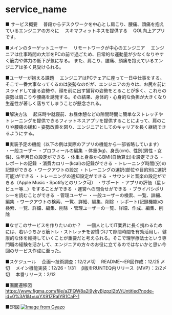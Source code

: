 # service_name
■ サービス概要
　普段からデスクワークを中心とし肩こり、腰痛、頭痛を抱えているエンジニアの方々に
　スキマフィットネスを提供する
　QOL向上アプリです。

■メインのターゲットユーザー
　リモートワークが中心のエンジニア
　エンジニアは仕事時間の大半をPCの前で過ごため、日常的な運動量が少なくなりやすく筋力や体力の低下が気になる。
また、肩こり、腰痛、頭痛を抱えているエンジニアは多く見受けられる。

■ユーザーが抱える課題
　エンジニアはPCチェアに座って一日中仕事をする。そこで一番大事なってくるのは姿勢なのだが、エンジニアの方々は、お尻を前にスライドして座る姿勢や、顔を前に出す猫背の姿勢をとることが多く、これらの姿勢は肩こりや腰痛を誘発する。その結果、身体的・心身的な負担が大きくなり生産性が著しく落ちてしまうことが懸念される。

■解決方法
　起床時や就寝前、お昼休憩などの隙間時間に簡単なストレッチやトレーニングを提供できるフィットネスアプリを提供することによって、肩のこりや腰痛の緩和・姿勢改善を図り、エンジニアとしてのキャリアを長く継続できるようにする。

■実装予定の機能（以下の例は実際のアプリの機能から一部省略しています）
・一般ユーザー
    ・プロフィールの編集
        ・体重(kg)、身長(cm)、性別(男性・女性)、生年月日の設定ができる
        ・体重と身長からBMI(自動算出)を設定できる
    ・レポートの記録
        ・消費カロリー(kcal)の記録ができる
        ・トレーニング時間(分)の記録ができる
    ・ワークアウトの設定
        ・トレーニングの選択(部位や目的別に選択可能)ができる
        ・トレーニングの通知設定ができる
        ・サウンドと音楽の設定ができる（Apple Music・Spotifyとのリンク可）
    ・サポート
        ・アプリの評価（星レビュー等...）をすることができる
        ・運営への問合せができる
        ・プライバシポリシーを読むことができる
・管理ユーザー
    ・一般ユーザーの検索、一覧、詳細、編集
    ・ワークアウトの検索、一覧、詳細、編集、削除
    ・レポート(記録機能)の検索、一覧、詳細、編集、削除
    ・管理ユーザーの一覧、詳細、作成、編集、削除

■なぜこのサービスを作りたいのか？
　一個人としてIT業界に長く携わるためには、若いうちから筋トレ・ストレッチを習慣づけて隙間時間を有効活用し、健康的な体を維持していくことが重要だと考えられる。そこで理学療法士という専門職の経験を活かして、エンジニアの方々のお役に立てるのではないかと思い今回のサービス作成に至った。


■スケジュール
　企画〜技術調査：12/2〆切
　README〜ER図作成：12/25 〆切
　メイン機能実装：12/26 - 1/31
　β版をRUNTEQ内リリース（MVP）：2/2〆切
　本番リリース：2/12

■画面遷移図
　https://www.figma.com/file/aZFQW8a2i9ykyBjzpzI2bV/Untitled?node-id=0%3A1&t=uxYX91ZRalYB1CaP-1

■ER図
[![Image from Gyazo](https://i.gyazo.com/13769691420836d1bafd2390d52147ef.png)](https://gyazo.com/13769691420836d1bafd2390d52147ef)
